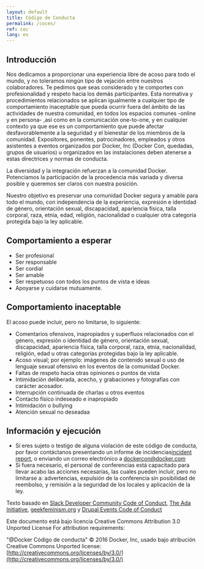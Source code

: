 ```yaml
---
layout: default
title: Código de Conducta 
permalink: /coces/
ref: coc
lang: es
---
```

## Introducción

Nos dedicamos a proporcionar una experiencia libre de acoso para todo el mundo, y no toleramos ningún tipo de vejación entre nuestros colaboradores. Te pedimos que seas considerado y te comportes con profesionalidad y respeto hacia los demás participantes. Esta normativa y procedimientos relacionados se aplican igualmente a cualquier tipo de comportamiento inaceptable que pueda ocurrir fuera del ámbito de las actividades de nuestra comunidad, en todos los espacios comunes -online y en persona- ,así como en la comunicación one-to-one, y en cualquier contexto ya que ese es un comportamiento que puede afectar desfavorablemente a la seguridad y el bienestar de los miembros de la comunidad. Expositores, ponentes, patrocinadores, empleados y otros asistentes a eventos organizados por Docker, Inc (Docker Con, quedadas, grupos de usuarios) u organizados en las instalaciones deben atenerse a estas directrices y normas de conducta.


La diversidad y la integración refuerzan a la comunidad Docker. Potenciamos la participación de la procedencia más variada y diversa posible y queremos ser claros con nuestra posición.

Nuestro objetivo es preservar una comunidad Docker segura y amable para todo el mundo, con independencia de la experiencia, expresión e identidad de género, orientación sexual, discapacidad, apariencia física, talla corporal, raza, etnia, edad, religión, nacionalidad o cualquier otra categoría protegida bajo la ley aplicable.


## Comportamiento a esperar

- Ser profesional
- Ser responsable
- Ser cordial
- Ser amable
- Ser respetuoso con todos los puntos de vista e ideas
- Apoyarse y cuidarse mutuamente.

## Comportamiento inaceptable

El acoso puede incluir, pero no limitarse, lo siguiente:


- Comentarios ofensivos, inapropiados y superfluos relacionados con el género, expresión o identidad de género, orientación sexual, discapacidad, apariencia física, talla corporal, raza, etnia, nacionalidad, religión, edad u otras categorías protegidas bajo la ley aplicable.
- Acoso visual;  por ejemplo: imágenes de contenido sexual o uso de lenguaje sexual ofensivo en los eventos de la comunidad Docker.
- Faltas de respeto hacia otras opiniones o puntos de vista
- Intimidación deliberada, acecho, y grabaciones y fotografías con carácter acosador.
- Interrupción continuada de charlas u otros eventos
- Contacto físico indeseado e inapropiado
- Intimidación o bullying
- Atención sexual no deseadaa

## Información y ejecución

- Si eres sujeto o testigo de alguna violación de este código de conducta, por favor contáctanos presentando un informe de incidencias[incident report](https://docs.google.com/forms/d/e/1FAIpQLScezna1ZXRPzC_phSDoPEF4c5nvw8yQW-vvtI8xHjv-BB9MOg/viewform?c=0&w=1), o enviando un correo electrónico a dockercon@docker.com
- Si fuera necesario, el personal de conferencias está capacitado para llevar acabo las acciones necesarias, las cuales pueden incluir, pero no limitarse a: advertencias, expulsión de la conferencia sin posibilidad de reembolso, y remisión a la seguridad de los locales y aplicación de la ley.

Texto basado en [Slack Developer Community Code of Conduct](https://api.slack.com/docs/community-code-of-conduct), [The Ada Initiative](https://adainitiative.org/2014/02/18/howto-design-a-code-of-conduct-for-your-community/), [geekfeminism.org](https://geekfeminism.org/about/code-of-conduct/) y [Drupal Events Code of Conduct](https://events.drupal.org/dublin2016/code-conduct)

Este documento está bajo licencia Creative Commons Attribution 3.0 Unported License For attribution requirements:

"@Docker Código de conducta" © 2016 Docker, Inc, usado bajo atribución Creative Commons Unported license: [http://creativecommons.org/licenses/by/3.0/](http://creativecommons.org/licenses/by/3.0/)
